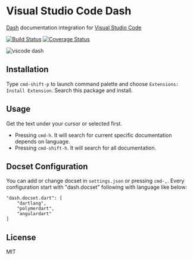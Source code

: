 # Visual Studio Code Dash

[Dash](https://kapeli.com/dash) documentation integration for [Visual Studio Code](https://code.visualstudio.com/)

[![Build Status](https://travis-ci.org/deerawan/vscode-dash.svg?branch=master)](https://travis-ci.org/deerawan/vscode-dash) [![Coverage Status](https://coveralls.io/repos/deerawan/vscode-dash/badge.svg?branch=master&service=github)](https://coveralls.io/github/deerawan/vscode-dash?branch=master)

![vscode dash](https://github.com/deerawan/vscode-dash/blob/master/images/vscode-dash.gif)

## Installation
Type `cmd-shift-p` to launch command palette and choose `Extensions: Install Extension`. Search this package and install.

## Usage
Get the text under your cursor or selected first.

- Pressing `cmd-h`. It will search for current specific documentation depends on language.
- Pressing `cmd-shift-h`. It will search for all documentation.

## Docset Configuration
You can add or change docset in `settings.json` or pressing `cmd-,`.
Every configuration start with "dash.docset" following with language like below:

```
"dash.docset.dart": [
    "dartlang",
    "polymerdart",
    "angulardart"
]
```

## License
MIT
